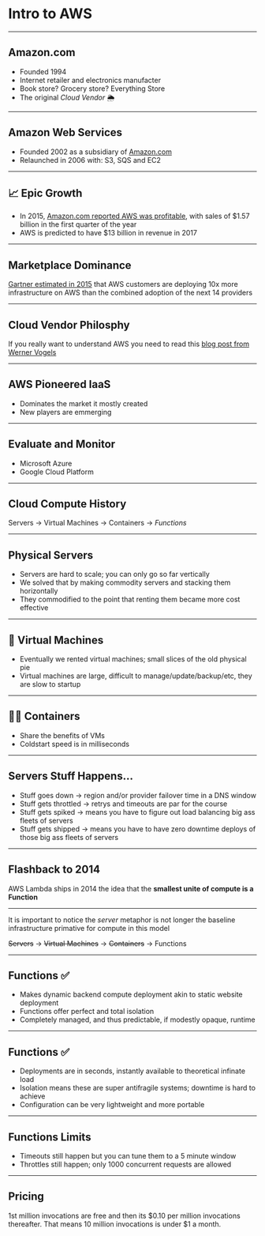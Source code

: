 # Intro to AWS

---
## Amazon.com

- Founded 1994
- Internet retailer and electronics manufacter
- Book store? Grocery store? Everything Store
- The original _Cloud Vendor_ 🌦

---
## Amazon Web Services

- Founded 2002 as a subsidiary of [Amazon.com](https://amazon.com)
- Relaunched in 2006 with: S3, SQS and EC2

---
## 📈  Epic Growth 
- In 2015, [Amazon.com reported AWS was profitable](http://www.bbc.co.uk/news/business-32442268), with sales of $1.57 billion in the first quarter of the year 
- AWS is predicted to have $13 billion in revenue in 2017

---
## Marketplace Dominance

[Gartner estimated in 2015](https://www.gartner.com/doc/reprints?id=1-2G2O5FC&ct=150519&st=sb) that AWS customers are deploying 10x more infrastructure on AWS than the combined adoption of the next 14 providers

---
## Cloud Vendor Philosphy

If you really want to understand AWS you need to read this [blog post from Werner Vogels](http://www.allthingsdistributed.com/2016/03/10-lessons-from-10-years-of-aws.html) 

---
## AWS Pioneered IaaS

- Dominates the market it mostly created
- New players are emmerging

---
## Evaluate and Monitor

- Microsoft Azure
- Google Cloud Platform

---
## Cloud Compute History

Servers &rarr; Virtual Machines &rarr; Containers &rarr; _Functions_

---
## Physical Servers

- Servers are hard to scale; you can only go so far vertically
- We solved that by making commodity servers and stacking them horizontally
- They commodified to the point that renting them became more cost effective
 
---
## 👾 Virtual Machines

- Eventually we rented virtual machines; small slices of the old physical pie
- Virtual machines are large, difficult to manage/update/backup/etc, they are slow to startup

---
## 👾👾  Containers
- Share the benefits of VMs 
- Coldstart speed is in milliseconds

---
## Servers Stuff Happens…

- Stuff goes down &rarr; region and/or provider failover time in a DNS window
- Stuff gets throttled &rarr; retrys and timeouts are par for the course
- Stuff gets spiked &rarr; means you have to figure out load balancing big ass fleets of servers
- Stuff gets shipped &rarr; means you have to have zero downtime deploys of those big ass fleets of servers

---
## Flashback to 2014

AWS Lambda ships in 2014 the idea that the **smallest unite of compute is a Function**

---
It is important to notice the _server_ metaphor is not longer the baseline infrastructure primative for compute in this model

<strike>Servers</strike> &rarr; <strike>Virtual Machines</strike> &rarr; <strike>Containers</strike> &rarr; Functions

---
## Functions ✅

- Makes dynamic backend compute deployment akin to static website deployment
- Functions offer perfect and total isolation
- Completely managed, and thus predictable, if modestly opaque, runtime

---
## Functions ✅

- Deployments are in seconds, instantly available to theoretical infinate load
- Isolation means these are super antifragile systems; downtime is hard to achieve 
- Configuration can be very lightweight and more portable

---
## Functions Limits

- Timeouts still happen but you can tune them to a 5 minute window
- Throttles still happen; only 1000 concurrent requests are allowed

---
## Pricing 

1st million invocations are free and then its $0.10 per million invocations thereafter. That means 10 million invocations is under $1 a month.
